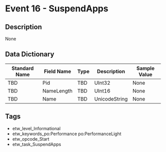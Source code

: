 # Event 16 - SuspendApps

## Description
None

## Data Dictionary
|Standard Name|Field Name|Type|Description|Sample Value|
|---|---|---|---|---|
|TBD|Pid|TBD|UInt32|None|None|
|TBD|NameLength|TBD|UInt16|None|None|
|TBD|Name|TBD|UnicodeString|None|None|

## Tags
* etw_level_Informational
* etw_keywords_po:Performance po:PerformanceLight
* etw_opcode_Start
* etw_task_SuspendApps